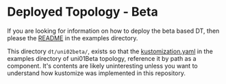 # Deployed Topology - Beta

If you are looking for information on how to deploy the beta based DT, then
please the [README](../../examples/dt/uni02beta/README.md) in the examples
directory.

This directory `dt/uni02beta/`, exists so that the
[kustomization.yaml](../../examples/dt/uni02beta/kustomization.yaml) in
the examples directory of uni01Beta topology, reference it by path as a
component. It's contents are likely uninteresting unless you want to understand
how kustomize was implemented in this repository.
